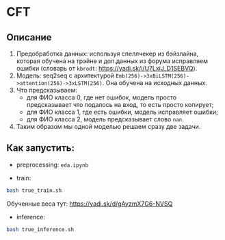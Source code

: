 # CFT

## Описание
1. Предобработка данных: используя спеллчекер из бэйзлайна, которая обучена на трэйне и доп.данных из форума исправляем ошибки (словарь от `kbrodt`:
https://yadi.sk/i/U7LxiJ_D1SEBVQ).
2. Модель: seq2seq с архитектурой `Emb(256)->3хBiLSTM(256)->attention(256)->3хLSTM(256)`. Она обучена на исходных данных.
3. Что предсказываем:
    * для ФИО класса 0, где нет ошибок, модель просто предсказывает что подалось на вход, то есть просто копирует;
    * для ФИО класса 1, где есть ошибки, модель исправляет ошибки;
    * для ФИО класса 2, модель предсказывает слово `nan`.
4. Таким образом мы одной моделью решаем сразу две задачи.

## Как запустить:

* preprocessing:
`eda.ipynb`

* train:
```bash
bash true_train.sh
``` 
Обученные веса тут: https://yadi.sk/d/gAyzmX7G6-NVSQ

* inference:
```bash
bash true_inference.sh
```
